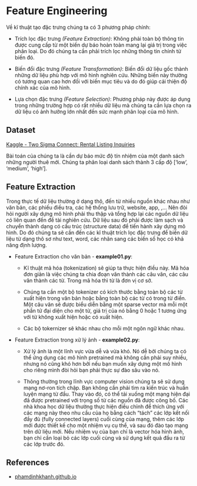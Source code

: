 # Feature Engineering
Về kĩ thuật tạo đặc trưng chúng ta có 3 phương pháp chính:

- Trích lọc đặc trưng *(Feature Extraction)*: Không phải toàn bộ thông tin được cung cấp từ một biến dự báo hoàn toàn mang lại giá trị trong việc phân loại. Do đó chúng ta cần phải trích lọc những thông tin chính từ biến đó.

- Biến đổi đặc trưng *(Feature Transformation)*: Biến đổi dữ liệu gốc thành những dữ liệu phù hợp với mô hình nghiên cứu. Những biến này thường có tương quan cao hơn đối với biến mục tiêu và do đó giúp cải thiện độ chính xác của mô hình.

- Lựa chọn đặc trưng *(Feature Selection)*: Phương pháp này được áp dụng trong những trường hợp có rất nhiều dữ liệu mà chúng ta cần lựa chọn ra dữ liệu có ảnh hưởng lớn nhất đến sức mạnh phân loại của mô hình. 

## Dataset 
[Kaggle - Two Sigma Connect: Rental Listing Inquiries](https://www.kaggle.com/c/two-sigma-connect-rental-listing-inquiries/overview)

Bài toán của chúng ta là cần dự báo mức độ tín nhiệm của một danh sách những người thuê mới. Chúng ta phân loại danh sách thành 3 cấp độ [‘low’, ‘medium’, ‘high’].

## Feature Extraction
Trong thực tế dữ liệu thường ở dạng thô, đến từ nhiều nguồn khác nhau như văn bản, các phiếu điều tra, các hệ thống lưu trữ, website, app, ,… Nên đòi hỏi người xây dựng mô hình phải thu thập và tổng hợp lại các nguồn dữ liệu có liên quan đến đề tài nghiên cứu. Dữ liệu sau đó phải được làm sạch và chuyển thành dạng có cấu trúc (structure data) để tiến hành xây dựng mô hình. Do đó chúng ta sẽ cần đến các kĩ thuật trích lọc đặc trưng để biến dữ liệu từ dạng thô sơ như text, word, các nhãn sang các biến số học có khả năng định lượng.

- Feature Extraction cho văn bản - **example01.py**:
    - Kĩ thuật mã hóa (tokenization) sẽ giúp ta thực hiện điều này. Mã hóa đơn giản là việc chúng ta chia đoạn văn thành các câu văn, các câu văn thành các từ. Trong mã hóa thì từ là đơn vị cơ sở. 
    
    - Chúng ta cần một bộ tokenizer có kích thước bằng toàn bộ các từ xuất hiện trong văn bản hoặc bằng toàn bộ các từ có trong từ điển. Một câu văn sẽ được biểu diễn bằng một sparse vector mà mỗi một phần tử đại diện cho một từ, giá trị của nó bằng 0 hoặc 1 tương ứng với từ không xuất hiện hoặc có xuất hiện. 

    - Các bộ tokernizer sẽ khác nhau cho mỗi một ngôn ngữ khác nhau. 

- Feature Extraction trong xử lý ảnh - **example02.py**: 
    - Xử lý ảnh là một lĩnh vực vừa dễ và vừa khó. Nó dễ bởi chúng ta có thể ứng dụng các mô hình pretrained mà không cần phải suy nhiều, nhưng nó cũng khó hơn bởi nếu bạn muốn xây dựng một mô hình cho riêng mình đòi hỏi bạn phải thực sự đào sâu vào nó.

    - Thông thường trong lĩnh vực computer vision chúng ta sẽ sử dụng mạng nơ-ron tích chập. Bạn không cần phải tìm ra kiến trúc và huấn luyện mạng từ đầu. Thay vào đó, có thể tải xuống một mạng hiện đại đã được pretrained với trọng số từ các nguồn đã được công bố. Các nhà khoa học dữ liệu thường thực hiện điều chỉnh để thích ứng với các mạng này theo nhu cầu của họ bằng cách “tách” các lớp kết nối đầy đủ (fully connected layers) cuối cùng của mạng, thêm các lớp mới được thiết kế cho một nhiệm vụ cụ thể, và sau đó đào tạo mạng trên dữ liệu mới. Nếu nhiệm vụ của bạn chỉ là vector hóa hình ảnh, bạn chỉ cần loại bỏ các lớp cuối cùng và sử dụng kết quả đầu ra từ các lớp trước đó.


## References
- [phamdinhkhanh.github.io](https://phamdinhkhanh.github.io/2019/01/07/Ky_thuat_feature_engineering.html)